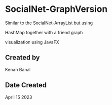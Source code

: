 # SocialNet-GraphVersion
Similar to the SocialNet-ArrayList but using 

HashMap together with a friend graph 

visualization using JavaFX

## Created by
Kenan Banal

## Date Created
April 15 2023
